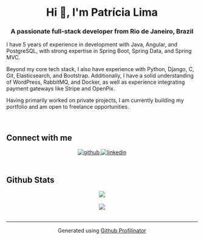 <h1 align="center">Hi 👋, I'm Patrícia Lima</h1>
<h3 align="center">A passionate full-stack developer from Rio de Janeiro, Brazil</h3>  

I have 5 years of experience in development with Java, Angular, and PostgreSQL, with strong expertise in Spring Boot, Spring Data, and Spring MVC.

Beyond my core tech stack, I also have experience with Python, Django, C, Git, Elasticsearch, and Bootstrap. Additionally, I have a solid understanding of WordPress, RabbitMQ, and Docker, as well as experience integrating payment gateways like Stripe and OpenPix.

Having primarily worked on private projects, I am currently building my portfolio and am open to freelance opportunities.

<br/>  

## Connect with me  
<div align="center">
<a href="https://github.com/Patricia-RSL" target="_blank">
<img src=https://img.shields.io/badge/github-%2324292e.svg?&style=for-the-badge&logo=github&logoColor=white alt=github style="margin-bottom: 5px;" />
</a>
<a href="https://linkedin.com/in/https://www.linkedin.com/in/patriciars-lima/recent-activity/all/" target="_blank">
<img src=https://img.shields.io/badge/linkedin-%231E77B5.svg?&style=for-the-badge&logo=linkedin&logoColor=white alt=linkedin style="margin-bottom: 5px;" />
</a>  
</div>  
  

<br/>  


## Github Stats  
<div align="center"><img src="https://github-readme-stats.vercel.app/api?username=Patricia-RSL&show_icons=true&count_private=true&hide_border=true" align="center" /></div>  

<br/>  

<div align="center">
<img src="https://komarev.com/ghpvc/?username=rishavanand&&style=flat-square" align="center" />
</div>  

<br />

----
<div align="center">Generated using <a href="https://profilinator.rishav.dev/" target="_blank">Github Profilinator</a></div>
